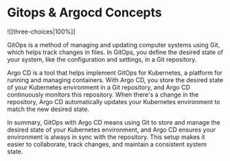 # Gitops & Argocd Concepts

![[three-choices|100%]]

GitOps is a method of managing and updating computer systems using Git, which helps track changes in files. In GitOps, you define the desired state of your system, like the configuration and settings, in a Git repository.

Argo CD is a tool that helps implement GitOps for Kubernetes, a platform for running and managing containers. With Argo CD, you store the desired state of your Kubernetes environment in a Git repository, and Argo CD continuously monitors this repository. When there's a change in the repository, Argo CD automatically updates your Kubernetes environment to match the new desired state.

In summary, GitOps with Argo CD means using Git to store and manage the desired state of your Kubernetes environment, and Argo CD ensures your environment is always in sync with the repository. This setup makes it easier to collaborate, track changes, and maintain a consistent system state.